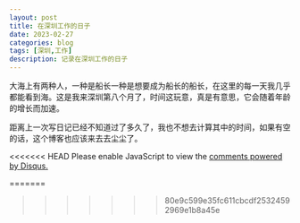 ```yaml
---
layout: post
title: 在深圳工作的日子
date: 2023-02-27
categories: blog
tags: [深圳,工作]
description: 记录在深圳工作的日子
---
```


大海上有两种人，一种是船长一种是想要成为船长的船长，在这里的每一天我几乎都能看到海。这是我来深圳第八个月了，时间这玩意，真是有意思，它会随着年龄的增长而加速。

距离上一次写日记已经不知道过了多久了，我也不想去计算其中的时间，如果有空的话，这个博客也应该来去去尘尘了。




<script>
<<<<<<< HEAD
=======

>>>>>>> 80e9c599e35fc611cbcdf25324592969e1b8a45e
(function() {
var d = document, s = d.createElement('script');
s.src = 'https://huiweishijie.disqus.com/embed.js';
s.setAttribute('data-timestamp', +new Date());
(d.head || d.body).appendChild(s);
})();
</script>
<<<<<<< HEAD
<noscript>Please enable JavaScript to view the <a href="https://disqus.com/?ref_noscript">comments powered by Disqus.</a></noscript>

=======
>>>>>>> 80e9c599e35fc611cbcdf25324592969e1b8a45e

